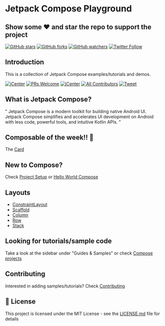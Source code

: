 # Jetpack Compose Playground 

## Show some :heart: and star the repo to support the project

[![GitHub stars](https://img.shields.io/github/stars/Foso/Jetpack-Compose-Playground.svg?style=social&label=Star)](https://github.com/Foso/Jetpack-Compose-Playground) [![GitHub forks](https://img.shields.io/github/forks/Foso/Jetpack-Compose-Playground.svg?style=social&label=Fork)](https://github.com/Foso/Jetpack-Compose-Playground/fork) [![GitHub watchers](https://img.shields.io/github/watchers/Foso/Jetpack-Compose-Playground.svg?style=social&label=Watch)](https://github.com/Foso/Jetpack-Compose-Playground) [![Twitter Follow](https://img.shields.io/twitter/follow/jklingenberg_.svg?style=social)](https://twitter.com/jklingenberg_)


## Introduction
This is a collection of Jetpack Compose examples/tutorials and demos.

[![jCenter](https://img.shields.io/badge/MIT-green.svg)](https://github.com/Foso/Jetpack-Compose-Playground/blob/master/LICENSE)
[![PRs Welcome](https://img.shields.io/badge/PRs-welcome-brightgreen.svg?style=flat-square)](http://makeapullrequest.com)
[![jCenter](https://img.shields.io/badge/Compose-dev17-green.svg
)](https://github.com/Foso/Jetpack-Compose-Playground/blob/master/LICENSE)
[![All Contributors](https://img.shields.io/badge/all_contributors-3-range.svg?style=flat-square)](#contributors)
  <a href="https://twitter.com/intent/tweet?text=Hey, check out Jetpack-Compose-Playground https://github.com/Foso/Jetpack-Compose-Playground via @jklingenberg_ #Android
"><img src="https://img.shields.io/twitter/url/https/github.com/angular-medellin/meetup.svg?style=social" alt="Tweet"></a>



## What is Jetpack Compose?
" Jetpack Compose is a modern toolkit for building native Android UI. Jetpack Compose simplifies and accelerates UI development on Android with less code, powerful tools, and intuitive Kotlin APIs. "

## Composable of the week!! 🎉
The [Card](material/card)


## New to Compose?
Check [Project Setup](general/getting_started.md) or [Hello World Compose](general/helloworld/)

## Layouts
* [ConstraintLayout](/layout/constraintlayout/)
* [Scaffold](/material/scaffold/)
* [Column](/layout/column/)
* [Row](/layout/row/)
* [Stack](/layout/stack/)


## Looking for tutorials/sample code
Take a look at the sidebar under "Guides & Samples" or check [Compose projects](compose_projects)


## Contributing
Interested in adding samples/tutorials? Check [Contributing](contributing.md)

## 📜 License

This project is licensed under the MIT License - see the [LICENSE.md](https://github.com/Foso/Jetpack-Compose-Playground/blob/master/LICENSE) file for details
